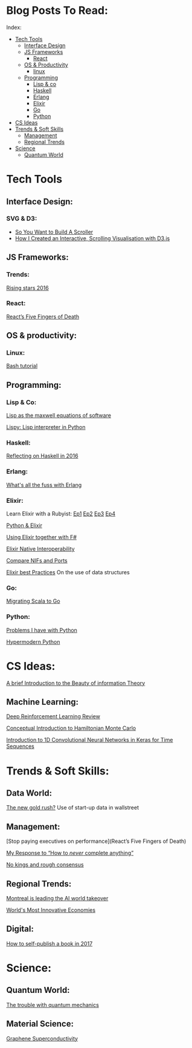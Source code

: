 # Blog Posts To Read:
Index:
- [Tech Tools](#tech)
  - [Interface Design](#tech_interface)
  - [JS Frameworks](#tech_js)
    - [React](#tech_js_react)
  - [OS & Productivity](#tech_os)
    - [linux](#tech_os_linux)
  - [Programming](#tech_prog)
    - [Lisp & co](#tech_prog_lisp)
    - [Haskell](#tech_prog_haskell)
    - [Erlang](#tech_prog_erlang)
    - [Elixir](#tech_prog_elixir)
    - [Go](#tech_prog_go)
    - [Python](#tech_prog_python)
- [CS Ideas](#cs)
- [Trends & Soft Skills](#trends)
  - [Management](#trends_management)
  - [Regional Trends](#trends_regional)
- [Science](#sci)
  - [Quantum World](#sci_qw)

<a name="tech" />

# Tech Tools
<a name="tech_interface" />

## Interface Design:
### SVG & D3:

- [So You Want to Build A Scroller](https://vallandingham.me/scroller.html)
- [How I Created an Interactive, Scrolling Visualisation with D3.js](https://towardsdatascience.com/how-i-created-an-interactive-scrolling-visualisation-with-d3-js-and-how-you-can-too-e116372e2c73)


<a name="tech_js" />

## JS Frameworks:
<a name="tech_js_react" />

### Trends:
[Rising stars 2016](https://risingstars2016.js.org/)

### React:
[React’s Five Fingers of Death](https://medium.freecodecamp.com/the-5-things-you-need-to-know-to-understand-react-a1dbd5d114a3#.jpg1k9880)

<a name="tech_os" />

## OS & productivity:
<a name="tech_os_linux" />

### Linux:
[Bash tutorial](https://www.blockloop.io/mastering-bash-and-terminal)

<a name="tech_prog" />

## Programming:
<a name="tech_prog_lisp" />

### Lisp & Co:
[Lisp as the maxwell equations of software](http://www.michaelnielsen.org/ddi/lisp-as-the-maxwells-equations-of-software/)

[Lispy: Lisp interpreter in Python](http://norvig.com/lispy.html)

<a name="tech_prog_haskell" />

### Haskell:
[Reflecting on Haskell in 2016](http://www.stephendiehl.com/posts/haskell_2017.html)

<a name="tech_prog_erlang" />

### Erlang:
[What's all the fuss with Erlang](https://pragprog.com/articles/erlang/)


<a name="tech_prog_elixir" />

### Elixir:
Learn Elixir with a Rubyist:
[Ep1](http://joaomdmoura.com/articles/learn-elixir-with-a-rubyist-episode-i)
[Ep2](http://joaomdmoura.com/articles/learn-elixir-with-a-rubyist-episode-ii)
[Ep3](http://joaomdmoura.com/articles/learn-elixir-with-a-rubyist-episode-iii)
[Ep4](http://joaomdmoura.com/articles/learn-elixir-with-a-rubyist-episode-iv)

[Python & Elixir](https://klibert.pl/statics/python-and-elixir/#/)

[Using Elixir together with F#](https://vimeo.com/204256426)

[Elixir Native Interoperability](https://spin.atomicobject.com/2015/03/16/elixir-native-interoperability-ports-vs-nifs/)

[Compare NIFs and Ports](http://stackoverflow.com/questions/42035912/running-c-code-in-elixir-erlang-ports-or-nifs)

[Elixir best Practices](https://engineering.appcues.com/2016/02/02/too-many-dicts.html) On the use of data structures


<a name="tech_prog_go" />

### Go:
[Migrating Scala to Go](https://movio.co/blog/migrate-Scala-to-Go/)

<a name="tech_prog_python" />

### Python:
[Problems I have with Python](http://darkf.github.io/posts/problems-i-have-with-python.html)

[Hypermodern Python](https://cjolowicz.github.io/posts/hypermodern-python-01-setup/)


<a name="cs" />

# CS Ideas:

[A brief Introduction to the Beauty of information Theory](https://notamonadtutorial.com/a-brief-introduction-to-the-beauty-of-information-theory-8357f5b6a355?gi=bcd200baf126)

## Machine Learning:
[Deep Reinforcement Learning Review](https://arxiv.org/abs/1701.07274)

[Conceptual Introduction to Hamiltonian Monte Carlo](https://arxiv.org/abs/1701.02434)

[Introduction to 1D Convolutional Neural Networks in Keras for Time Sequences](https://blog.goodaudience.com/introduction-to-1d-convolutional-neural-networks-in-keras-for-time-sequences-3a7ff801a2cf)

<a name="trends" />

# Trends & Soft Skills:
<a name="trends_data" />

## Data World:
[The new gold rush?](http://mattturck.com/2017/01/17/the-new-gold-rush-wall-street-wants-your-data/) Use of start-up data in wallstreet

<a name="trends_management" />

## Management:
[Stop paying executives on performance](React’s Five Fingers of Death)

[My Response to “How to *never* complete anything”](https://neilonsoftware.com/2017/03/10/my-response-to-how-to-never-complete-anything/)

[No kings and rough consensus](https://doist.com/blog/decision-making-flat-organization/)

<a name="trends_regional" />

## Regional Trends:
[Montreal is leading the AI world takeover](http://www.cloudraker.com/en/cloud-co/montreal-is-leading-the-ai-world-takeover)

[World's Most Innovative Economies](https://www.bloomberg.com/news/articles/2017-01-17/sweden-gains-south-korea-reigns-as-world-s-most-innovative-economies)

## Digital:
[How to self-publish a book in 2017](http://www.zhubert.com/blog/2017/02/25/how-to-self-publish-a-novel-in-2017/)

<a name="sci" />

# Science:
<a name="sci_qw" />

## Quantum World:
[The trouble with quantum mechanics](http://www.nybooks.com/articles/2017/01/19/trouble-with-quantum-mechanics/)

## Material Science:
[Graphene Superconductivity](https://www.cam.ac.uk/research/news/graphenes-sleeping-superconductivity-awakens)
